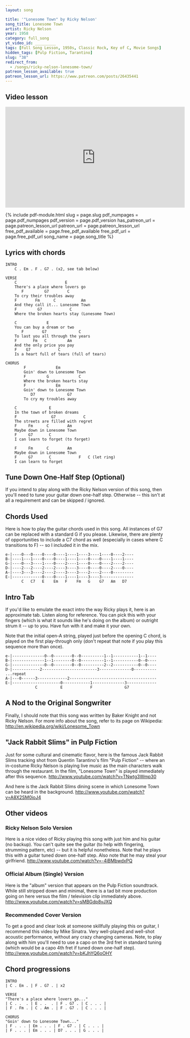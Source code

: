 ```yaml
---
layout: song

title: '"Lonesome Town" by Ricky Nelson'
song_title: Lonesome Town
artist: Ricky Nelson
year: 1958
category: full_song
yt_video_id: _________
tags: [Full Song Lesson, 1950s, Classic Rock, Key of C, Movie Songs]
hidden_tags: [Pulp Fiction, Tarantino]
slug: "38"
redirect_from:
  - /songs/ricky-nelson-lonesome-town/
patreon_lesson_available: true
patreon_lesson_url: https://www.patreon.com/posts/26435441
---
```


## Video lesson

<iframe width="560" height="315" src="https://www.youtube.com/embed/QFiatbwLPXg?showinfo=0" frameborder="0" allowfullscreen></iframe>

{% include pdf-module.html slug = page.slug pdf_numpages = page.pdf_numpages pdf_version = page.pdf_version has_patreon_url = page.patreon_lesson_url patreon_url = page.patreon_lesson_url free_pdf_available = page.free_pdf_available free_pdf_url = page.free_pdf_url song_name = page.song_title %}

## Lyrics with chords

    INTRO
        C . Em . F . G7 . (x2, see tab below)

    VERSE
        C                     E
        There's a place where lovers go
           F         G7        C
        To cry their troubles away
        F        Fm      C           Am
        And they call it... Lonesome Town
        F         G7            C
        Where the broken hearts stay (Lonesome Town)

        C             E
        You can buy a dream or two
           F        G7              C
        To last you all through the years
        F       Fm   C         Am
        And the only price you pay
        F    G7            C
        Is a heart full of tears (full of tears)

    CHORUS
            F             Em
            Goin' down to Lonesome Town
            F         G             C
            Where the broken hearts stay
            F             Em
            Goin' down to Lonesome Town
               D7              G7
            To cry my troubles away

        C              E
        In the town of broken dreams
        F               G7            C
        The streets are filled with regret
        F     Fm      C        Am
        Maybe down in Lonesome Town
        F     G7       C
        I can learn to forget (to forget)

        F     Fm      C        Am
        Maybe down in Lonesome Town
        F     G7       C            F   C (let ring)
        I can learn to forget

## Tune Down One-Half Step (Optional)
If you intend to play along with the Ricky Nelson version of this song, then you'll need to tune your guitar down one-half step. Otherwise -- this isn't at all a requirement and can be skipped / ignored.

## Chords Used
Here is how to play the guitar chords used in this song. All instances of G7 can be replaced with a standard G if you please. Likewise, there are plenty of opportunities to include a C7 chord as well (especially in cases where C transitions to F) -- so I included it in the mix.

    e-|----0---0----0----0----1----1----3----1----0----2----
    B-|----1---1----0----0----1----1----0----0----1----1----
    G-|----0---3----1----0----2----1----0----0----2----2----
    D-|----2---2----2----2----3----3----0----0----2----0----
    A-|----3---3----2----2----3----3----2----2----0---------
    E-|-------------0----0----1----1----3----3--------------
           C   C7   E    Em   F    Fm   G    G7   Am   D7

## Intro Tab
If you'd like to emulate the exact intro the way Ricky plays it, here is an approximate tab. Listen along for reference. You can pick this with your fingers (which is what it sounds like he's doing on the album) or outright strum it -- up to you. Have fun with it and make it your own.

Note that the initial open-A string, played just before the opening C chord, is played on the first play-through only (don't repeat that note if you play this sequence more than once).

    e-|--------------0--0--------0--0----------1--1-----------1--1----
    B-|--------------1--1--------0--0----------1--1-----------0--0----
    G-|--------------0--0--------0--0----------2--2-----------0--0----  
    D-|------------2------------------------3--------------0----------   ...repeat
    A-|---0------3-------------2--------------------------------------
    E-|---------------------0------------1--------------3-------------
                 C          E            F              G7

## A Nod to the Original Songwriter
Finally, I should note that this song was written by Baker Knight and not Ricky Nelson. For more info about the song, refer to its page on Wikipedia: http://en.wikipedia.org/wiki/Lonesome_Town

## "Jack Rabbit Slims" in Pulp Fiction
Just for some cultural and cinematic flavor, here is the famous Jack Rabbit Slims tracking shot from Quentin Tarantino's film "Pulp Fiction" -- where an in-costume Ricky Nelson is playing live music as the main characters walk through the restaurant. In the film, "Lonesome Town" is played immediately after this sequence.
http://www.youtube.com/watch?v=TNwtg3Wmp30

And here is the Jack Rabbit Slims dining scene in which Lonesome Town can be heard in the background.
http://www.youtube.com/watch?v=A8X2SM0ioJ4

## Other videos

### Ricky Nelson Solo Version
Here is a nice video of Ricky playing this song with just him and his guitar (no backup). You can't quite see the guitar (to help with fingering, strumming pattern, etc) -- but it is helpful nonetheless. Note that he plays this with a guitar tuned down one-half step. Also note that he may steal your girlfriend.
http://www.youtube.com/watch?v=-4iBMbwdxPQ

### Official Album (Single) Version
Here is the "album" version that appears on the Pulp Fiction soundtrack. While still stripped down and minimal, there is a tad bit more production going on here versus the film / television clip immediately above.
http://www.youtube.com/watch?v=sMBGdp8vJXQ

### Recommended Cover Version
To get a good and clear look at someone skillfully playing this on guitar, I recommend this video by Mike Sinatra. Very well-played and well-shot acoustic performance, without any crazy changing cameras. Note, to play along with him you'll need to use a capo on the 3rd fret in standard tuning (which would be a capo 4th fret if tuned down one-half step).
http://www.youtube.com/watch?v=bKJhYQ6oOHY

## Chord progressions

    INTRO
    | C . Em . | F . G7 . | x2

    VERSE
    "There's a place where lovers go..."
    | C . .  . | E . .  . | F . G7 . | C . . . |
    | F . Fm . | C . Am . | F . G7 . | C . . . |

    CHORUS
    "Goin' down to Lonesome Town..."
    | F . . . | Em . . . | F . G7 . | C . . . |
    | F . . . | Em . . . | D7 . . . | G . . . |
